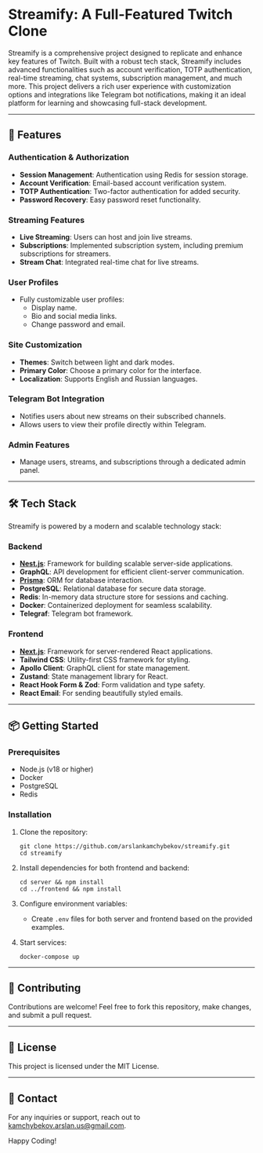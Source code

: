 # Streamify: A Full-Featured Twitch Clone

Streamify is a comprehensive project designed to replicate and enhance key features of Twitch. Built with a robust tech stack, Streamify includes advanced functionalities such as account verification, TOTP authentication, real-time streaming, chat systems, subscription management, and much more. This project delivers a rich user experience with customization options and integrations like Telegram bot notifications, making it an ideal platform for learning and showcasing full-stack development.

---

## 🚀 Features

### **Authentication & Authorization**

- **Session Management**: Authentication using Redis for session storage.
- **Account Verification**: Email-based account verification system.
- **TOTP Authentication**: Two-factor authentication for added security.
- **Password Recovery**: Easy password reset functionality.

### **Streaming Features**

- **Live Streaming**: Users can host and join live streams.
- **Subscriptions**: Implemented subscription system, including premium subscriptions for streamers.
- **Stream Chat**: Integrated real-time chat for live streams.

### **User Profiles**

- Fully customizable user profiles:
    - Display name.
    - Bio and social media links.
    - Change password and email.

### **Site Customization**

- **Themes**: Switch between light and dark modes.
- **Primary Color**: Choose a primary color for the interface.
- **Localization**: Supports English and Russian languages.

### **Telegram Bot Integration**

- Notifies users about new streams on their subscribed channels.
- Allows users to view their profile directly within Telegram.

### **Admin Features**

- Manage users, streams, and subscriptions through a dedicated admin panel.

---

## 🛠️ Tech Stack

Streamify is powered by a modern and scalable technology stack:

### **Backend**

- [**Nest.js**](https://nestjs.com/): Framework for building scalable server-side applications.
- **GraphQL**: API development for efficient client-server communication.
- [**Prisma**](https://www.prisma.io/): ORM for database interaction.
- **PostgreSQL**: Relational database for secure data storage.
- **Redis**: In-memory data structure store for sessions and caching.
- **Docker**: Containerized deployment for seamless scalability.
- **Telegraf**: Telegram bot framework.

### **Frontend**

- [**Next.js**](https://nextjs.org/): Framework for server-rendered React applications.
- **Tailwind CSS**: Utility-first CSS framework for styling.
- **Apollo Client**: GraphQL client for state management.
- **Zustand**: State management library for React.
- **React Hook Form & Zod**: Form validation and type safety.
- **React Email**: For sending beautifully styled emails.

---

## 📦 Getting Started

### Prerequisites

- Node.js (v18 or higher)
- Docker
- PostgreSQL
- Redis

### Installation

1. Clone the repository:
    
    ```
    git clone https://github.com/arslankamchybekov/streamify.git
    cd streamify
    ```
    
2. Install dependencies for both frontend and backend:
    
    ```
    cd server && npm install
    cd ../frontend && npm install
    ```
    
3. Configure environment variables:
    - Create `.env` files for both server and frontend based on the provided examples.
4. Start services:
    
    ```
    docker-compose up
    ```
    

---

## 🤝 Contributing

Contributions are welcome! Feel free to fork this repository, make changes, and submit a pull request.

---

## 📄 License

This project is licensed under the MIT License.

---

## 📧 Contact

For any inquiries or support, reach out to kamchybekov.arslan.us@gmail.com.

Happy Coding!